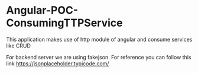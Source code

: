 # Angular-POC-ConsumingTTPService

This application makes use of http module of angular and consume services like CRUD

For backend server we are using fakejson. For reference you can follow this link https://jsonplaceholder.typicode.com/
